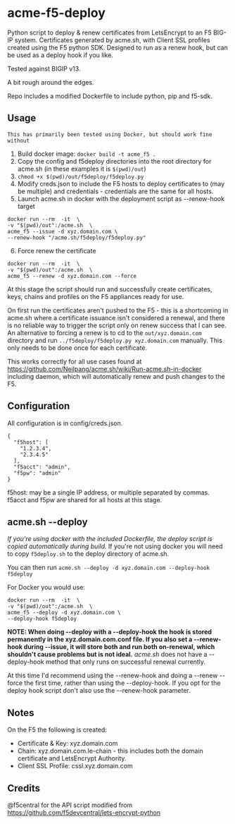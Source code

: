 # acme-f5-deploy
Python script to deploy &amp; renew certificates from LetsEncrypt to an F5 BIG-IP system. Certificates generated by acme.sh, with Client SSL profiles created using the F5 python SDK. Designed to run as a renew hook, but can be used as a deploy hook if you like.

Tested against BIGIP v13.

A bit rough around the edges.

Repo includes a modified Dockerfile to include python, pip and f5-sdk.

## Usage
`This has primarily been tested using Docker, but should work fine without`
1. Build docker image:
`docker build -t acme_f5 .`
2. Copy the config and f5deploy directories into the root directory for acme.sh (in these examples it is `$(pwd)/out`)
3. `chmod +x $(pwd)/out/f5deploy/f5deploy.py`
4. Modify creds.json to include the F5 hosts to deploy certificates to (may be multiple) and credentials - credentials are the same for all hosts.
5. Launch acme.sh in docker with the deployment script as --renew-hook target
  ```
  docker run --rm  -it  \
 -v "$(pwd)/out":/acme.sh  \
 acme_f5 --issue -d xyz.domain.com \ 
 --renew-hook "/acme.sh/f5deploy/f5deploy.py"
  ```
6. Force renew the certificate
  ```
  docker run --rm  -it  \
  -v "$(pwd)/out":/acme.sh  \
  acme_f5 --renew -d xyz.domain.com --force
  ```
  
At this stage the script should run and successfully create certificates, keys, chains and profiles on the F5 appliances ready for use.

On first run the certificates aren't pushed to the F5 - this is a shortcoming in acme.sh where a certificate issuance isn't considered a renewal, and there is no reliable way to trigger the script only on renew success that I can see. 
An alternative to forcing a renew is to cd to the `out/xyz.domain.com` directory and run `../f5deploy/f5deploy.py xyz.domain.com` manually. This only needs to be done once for each certificate.

This works correctly for all use cases found at https://github.com/Neilpang/acme.sh/wiki/Run-acme.sh-in-docker including daemon, which will automatically renew and push changes to the F5.
## Configuration
All configuration is in config/creds.json.
```
{
  "f5host": [
    "1.2.3.4",
    "2.3.4.5"
  ],
  "f5acct": "admin",
  "f5pw": "admin"
}
```
f5host: may be a single IP address, or multiple separated by commas.
f5acct and f5pw are shared for all hosts at this stage.

## acme.sh --deploy
*If you're using docker with the included Dockerfile, the deploy script is copied automatically during build.*
If you're not using docker you will need to copy `f5deploy.sh` to the deploy directory of acme.sh.

You can then run `acme.sh --deploy -d xyz.domain.com --deploy-hook f5deploy`

For Docker you would use:
```
docker run --rm  -it  \
-v "$(pwd)/out":/acme.sh  \
acme_f5 --deploy -d xyz.domain.com \ 
--deploy-hook f5deploy
```
**NOTE: When doing --deploy with a --deploy-hook the hook is stored permanently in the xyz.domain.com.conf file. 
If you also set a --renew-hook during --issue, it will store both and run both on-renewal, which shouldn't cause problems but is not ideal.**
*acme.sh* does not have a --deploy-hook method that only runs on successful renewal currently.

At this time I'd recommend using the --renew-hook and doing a --renew --force the first time, rather than using the --deploy-hook. If you opt for the deploy hook script don't also use the --renew-hook parameter. 

## Notes
On the F5 the following is created:
- Certificate & Key: xyz.domain.com
- Chain: xyz.domain.com.le-chain - this includes both the domain certificate and LetsEncrypt Authority.
- Client SSL Profile: cssl.xyz.domain.com

## Credits
@f5central for the API script modified from https://github.com/f5devcentral/lets-encrypt-python

